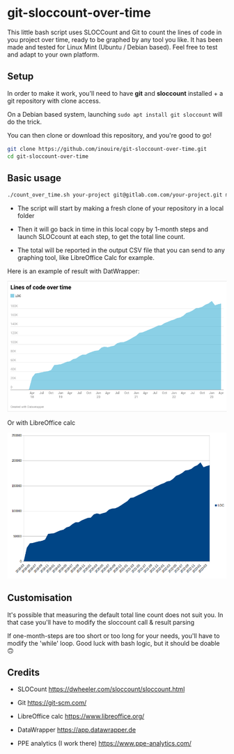 # git-sloccount-over-time

This little bash script uses SLOCCount and Git to count the lines of code in you project over time, ready to be graphed by any tool you like.
It has been made and tested for Linux Mint (Ubuntu / Debian based). Feel free to test and adapt to your own platform.

## Setup

In order to make it work, you'll need to have **git** and **sloccount** installed + a git repository with clone access.

On a Debian based system, launching `sudo apt install git sloccount` will do the trick.

You can then clone or download this repository, and you're good to go!

```bash
git clone https://github.com/inouire/git-sloccount-over-time.git
cd git-sloccount-over-time
```

## Basic usage

```bash
./count_over_time.sh your-project git@gitlab.com.com/your-project.git main
```

* The script will start by making a fresh clone of your repository in a local folder

* Then it will go back in time in this local copy by 1-month steps and launch SLOCcount at each step, to get the total line count.

* The total will be reported in the output CSV file that you can send to any graphing tool, like LibreOffice Calc for example.

Here is an example of result with DatWrapper:

![Graph generated with DataWrapper](/doc/example_graph_datawrapper.png)

Or with LibreOffice calc

![Graph generated with DataWrapper](/doc/example_graph_libreoffice.png)

## Customisation

It's possible that measuring the default total line count does not suit you. In that case you'll have to modify the sloccount call & result parsing

If one-month-steps are too short or too long for your needs, you'll have to modify the 'while' loop. Good luck with bash logic, but it should be doable 🙃

## Credits

* SLOCount https://dwheeler.com/sloccount/sloccount.html

* Git https://git-scm.com/

* LibreOffice calc https://www.libreoffice.org/

* DataWrapper https://app.datawrapper.de

* PPE analytics (I work there) https://www.ppe-analytics.com/